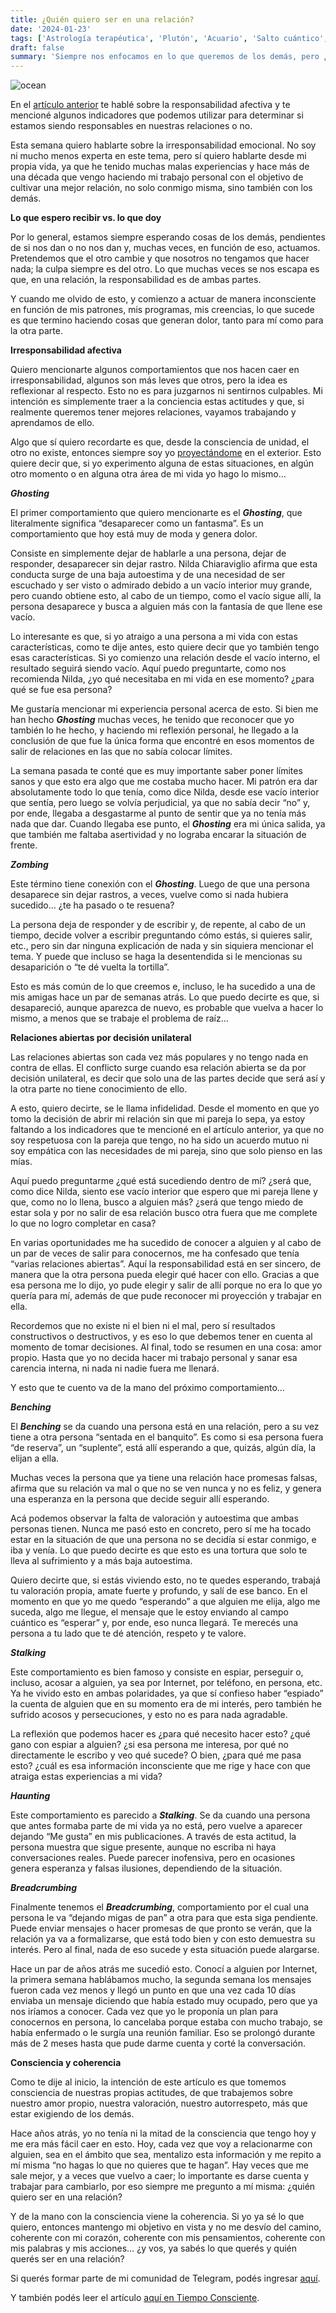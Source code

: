 ```yaml
---
title: ¿Quién quiero ser en una relación?
date: '2024-01-23'
tags: ['Astrología terapéutica', 'Plutón', 'Acuario', 'Salto cuántico', 'Transformación']
draft: false
summary: 'Siempre nos enfocamos en lo que queremos de los demás, pero ¿qué estoy dando yo?'
---
```


<Image alt="ocean" src="/static/images/Blog/Tiempo-consciente/relacion2.jpg" width={800} height={500} />

En el [artículo anterior](https://tiempoconsciente.com/alquimia-espiritual/responsabilidad-afectiva/) te hablé sobre la responsabilidad afectiva y te mencioné algunos indicadores que podemos utilizar para determinar si estamos siendo responsables en nuestras relaciones o no.

Esta semana quiero hablarte sobre la irresponsabilidad emocional. No soy ni mucho menos experta en este tema, pero sí quiero hablarte desde mi propia vida, ya que he tenido muchas malas experiencias y hace más de una década que vengo haciendo mi trabajo personal con el objetivo de cultivar una mejor relación, no solo conmigo misma, sino también con los demás.

**Lo que espero recibir vs. lo que doy**

Por lo general, estamos siempre esperando cosas de los demás, pendientes de si nos dan o no nos dan y, muchas veces, en función de eso, actuamos. Pretendemos que el otro cambie y que nosotros no tengamos que hacer nada; la culpa siempre es del otro. Lo que muchas veces se nos escapa es que, en una relación, la responsabilidad es de ambas partes.

Y cuando me olvido de esto, y comienzo a actuar de manera inconsciente en función de mis patrones, mis programas, mis creencias, lo que sucede es que termino haciendo cosas que generan dolor, tanto para mí como para la otra parte.

**Irresponsabilidad afectiva**

Quiero mencionarte algunos comportamientos que nos hacen caer en irresponsabilidad, algunos son más leves que otros, pero la idea es reflexionar al respecto. Esto no es para juzgarnos ni sentirnos culpables. Mi intención es simplemente traer a la conciencia estas actitudes y que, si realmente queremos tener mejores relaciones, vayamos trabajando y aprendamos de ello.

Algo que sí quiero recordarte es que, desde la consciencia de unidad, el otro no existe, entonces siempre soy yo [proyectándome](https://www.alquimistaespiritual.es/blog/articulos/proyeccion) en el exterior. Esto quiere decir que, si yo experimento alguna de estas situaciones, en algún otro momento o en alguna otra área de mi vida yo hago lo mismo…

**_Ghosting_**

El primer comportamiento que quiero mencionarte es el **_Ghosting_**, que literalmente significa “desaparecer como un fantasma”. Es un comportamiento que hoy está muy de moda y genera dolor.

Consiste en simplemente dejar de hablarle a una persona, dejar de responder, desaparecer sin dejar rastro. Nilda Chiaraviglio afirma que esta conducta surge de una baja autoestima y de una necesidad de ser escuchado y ser visto o admirado debido a un vacío interior muy grande, pero cuando obtiene esto, al cabo de un tiempo, como el vacío sigue allí, la persona desaparece y busca a alguien más con la fantasía de que llene ese vacío.

Lo interesante es que, si yo atraigo a una persona a mi vida con estas características, como te dije antes, esto quiere decir que yo también tengo esas características. Si yo comienzo una relación desde el vacío interno, el resultado seguirá siendo vacío. Aquí puedo preguntarte, como nos recomienda Nilda, ¿yo qué necesitaba en mi vida en ese momento? ¿para qué se fue esa persona?

Me gustaría mencionar mi experiencia personal acerca de esto. Si bien me han hecho **_Ghosting_** muchas veces, he tenido que reconocer que yo también lo he hecho, y haciendo mi reflexión personal, he llegado a la conclusión de que fue la única forma que encontré en esos momentos de salir de relaciones en las que no sabía colocar límites.

La semana pasada te conté que es muy importante saber poner límites sanos y que esto era algo que me costaba mucho hacer. Mi patrón era dar absolutamente todo lo que tenía, como dice Nilda, desde ese vacío interior que sentía, pero luego se volvía perjudicial, ya que no sabía decir “no” y, por ende, llegaba a desgastarme al punto de sentir que ya no tenía más nada que dar. Cuando llegaba ese punto, el **_Ghosting_** era mi única salida, ya que también me faltaba asertividad y no lograba encarar la situación de frente.

**_Zombing_**

Este término tiene conexión con el **_Ghosting_**. Luego de que una persona desaparece sin dejar rastros, a veces, vuelve como si nada hubiera sucedido… ¿te ha pasado o te resuena?

La persona deja de responder y de escribir y, de repente, al cabo de un tiempo, decide volver a escribir preguntando cómo estás, si quieres salir, etc., pero sin dar ninguna explicación de nada y sin siquiera mencionar el tema. Y puede que incluso se haga la desentendida si le mencionas su desaparición o “te dé vuelta la tortilla”.

Esto es más común de lo que creemos e, incluso, le ha sucedido a una de mis amigas hace un par de semanas atrás. Lo que puedo decirte es que, si desapareció, aunque aparezca de nuevo, es probable que vuelva a hacer lo mismo, a menos que se trabaje el problema de raíz…

**Relaciones abiertas por decisión unilateral**

Las relaciones abiertas son cada vez más populares y no tengo nada en contra de ellas. El conflicto surge cuando esa relación abierta se da por decisión unilateral, es decir que solo una de las partes decide que será así y la otra parte no tiene conocimiento de ello.

A esto, quiero decirte, se le llama infidelidad. Desde el momento en que yo tomo la decisión de abrir mi relación sin que mi pareja lo sepa, ya estoy faltando a los indicadores que te mencioné en el artículo anterior, ya que no soy respetuosa con la pareja que tengo, no ha sido un acuerdo mutuo ni soy empática con las necesidades de mi pareja, sino que solo pienso en las mías.

Aquí puedo preguntarme ¿qué está sucediendo dentro de mí? ¿será que, como dice Nilda, siento ese vacío interior que espero que mi pareja llene y que, como no lo llena, busco a alguien más? ¿será que tengo miedo de estar sola y por no salir de esa relación busco otra fuera que me complete lo que no logro completar en casa?

En varias oportunidades me ha sucedido de conocer a alguien y al cabo de un par de veces de salir para conocernos, me ha confesado que tenía “varias relaciones abiertas”. Aquí la responsabilidad está en ser sincero, de manera que la otra persona pueda elegir qué hacer con ello. Gracias a que esa persona me lo dijo, yo pude elegir y salir de allí porque no era lo que yo quería para mí, además de que pude reconocer mi proyección y trabajar en ella.

Recordemos que no existe ni el bien ni el mal, pero sí resultados constructivos o destructivos, y es eso lo que debemos tener en cuenta al momento de tomar decisiones. Al final, todo se resumen en una cosa: amor propio. Hasta que yo no decida hacer mi trabajo personal y sanar esa carencia interna, ni nada ni nadie fuera me llenará.

Y esto que te cuento va de la mano del próximo comportamiento…

**_Benching_**

El **_Benching_** se da cuando una persona está en una relación, pero a su vez tiene a otra persona “sentada en el banquito”. Es como si esa persona fuera “de reserva”, un “suplente”, está allí esperando a que, quizás, algún día, la elijan a ella.

Muchas veces la persona que ya tiene una relación hace promesas falsas, afirma que su relación va mal o que no se ven nunca y no es feliz, y genera una esperanza en la persona que decide seguir allí esperando.

Acá podemos observar la falta de valoración y autoestima que ambas personas tienen. Nunca me pasó esto en concreto, pero sí me ha tocado estar en la situación de que una persona no se decidía si estar conmigo, e iba y venía. Lo que puedo decirte es que esto es una tortura que solo te lleva al sufrimiento y a más baja autoestima.

Quiero decirte que, si estás viviendo esto, no te quedes esperando, trabajá tu valoración propia, amate fuerte y profundo, y salí de ese banco. En el momento en que yo me quedo “esperando” a que alguien me elija, algo me suceda, algo me llegue, el mensaje que le estoy enviando al campo cuántico es “esperar” y, por ende, eso nunca llegará. Te merecés una persona a tu lado que te dé atención, respeto y te valore.

**_Stalking_**

Este comportamiento es bien famoso y consiste en espiar, perseguir o, incluso, acosar a alguien, ya sea por Internet, por teléfono, en persona, etc.
Ya he vivido esto en ambas polaridades, ya que sí confieso haber “espiado” la cuenta de alguien que en su momento era de mi interés, pero también he sufrido acosos y persecuciones, y esto no es para nada agradable.

La reflexión que podemos hacer es ¿para qué necesito hacer esto? ¿qué gano con espiar a alguien? ¿si esa persona me interesa, por qué no directamente le escribo y veo qué sucede? O bien, ¿para qué me pasa esto? ¿cuál es esa información inconsciente que me rige y hace con que atraiga estas experiencias a mi vida?

**_Haunting_**

Este comportamiento es parecido a **_Stalking_**. Se da cuando una persona que antes formaba parte de mi vida ya no está, pero vuelve a aparecer dejando “Me gusta” en mis publicaciones. A través de esta actitud, la persona muestra que sigue presente, aunque no escriba ni haya conversaciones reales. Puede parecer inofensiva, pero en ocasiones genera esperanza y falsas ilusiones, dependiendo de la situación.

**_Breadcrumbing_**

Finalmente tenemos el **_Breadcrumbing_**, comportamiento por el cual una persona le va “dejando migas de pan” a otra para que esta siga pendiente. Puede enviar mensajes o hacer promesas de que pronto se verán, que la relación ya va a formalizarse, que está todo bien y con esto demuestra su interés. Pero al final, nada de eso sucede y esta situación puede alargarse.

Hace un par de años atrás me sucedió esto. Conocí a alguien por Internet, la primera semana hablábamos mucho, la segunda semana los mensajes fueron cada vez menos y llegó un punto en que una vez cada 10 días enviaba un mensaje diciendo que había estado muy ocupado, pero que ya nos iríamos a conocer. Cada vez que yo le proponía un plan para conocernos en persona, lo cancelaba porque estaba con mucho trabajo, se había enfermado o le surgía una reunión familiar. Eso se prolongó durante más de 2 meses hasta que pude darme cuenta y corté la conversación.

**Consciencia y coherencia**

Como te dije al inicio, la intención de este artículo es que tomemos consciencia de nuestras propias actitudes, de que trabajemos sobre nuestro amor propio, nuestra valoración, nuestro autorrespeto, más que estar exigiendo de los demás.

Hace años atrás, yo no tenía ni la mitad de la consciencia que tengo hoy y me era más fácil caer en esto. Hoy, cada vez que voy a relacionarme con alguien, sea en el ámbito que sea, mentalizo esta información y me repito a mí misma “no hagas lo que no quieres que te hagan”. Hay veces que me sale mejor, y a veces que vuelvo a caer; lo importante es darse cuenta y trabajar para cambiarlo, por eso siempre me pregunto a mí misma: ¿quién quiero ser en una relación?

Y de la mano con la consciencia viene la coherencia. Si yo ya sé lo que quiero, entonces mantengo mi objetivo en vista y no me desvío del camino, coherente con mi corazón, coherente con mis pensamientos, coherente con mis palabras y mis acciones… ¿y vos, ya sabés lo que querés y quién querés ser en una relación?

Si querés formar parte de mi comunidad de Telegram, podés ingresar [aquí](https://t.me/+FAsF6NBDMnU5NDQ8).

Y también podés leer el artículo [aquí en Tiempo Consciente](https://tiempoconsciente.com/alquimia-espiritual/relacion/).
